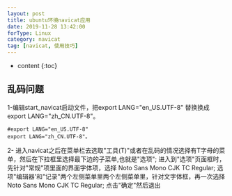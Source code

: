 ```yaml
---
layout: post
title: ubuntu环境navicat应用
date: 2019-11-28 13:42:00
forType: Linux
category: navicat
tag: [navicat, 使用技巧]
---
```


* content
{:toc}

乱码问题
---
1-编辑start_navicat启动文件，把export LANG="en_US.UTF-8" 替换换成 export LANG="zh_CN.UTF-8"。
```
#export LANG="en_US.UTF-8"
export LANG="zh_CN.UTF-8"。
```
2-
进入navicat之后在菜单栏去选取"工具(T)"或者在乱码的情况选择有T字母的菜单，然后在下拉框里选择最下边的子菜单,也就是"选项";
进入到"选项"页面框时，先针对"常规"项里面的界面字体项，选择 Noto Sans Mono CJK TC Regular;
选项"编辑器'和"记录"两个左侧菜单里两个左侧菜单里，针对文字体框，再一次选择Noto Sans Mono CJK TC Regular;
点击"确定"然后退出